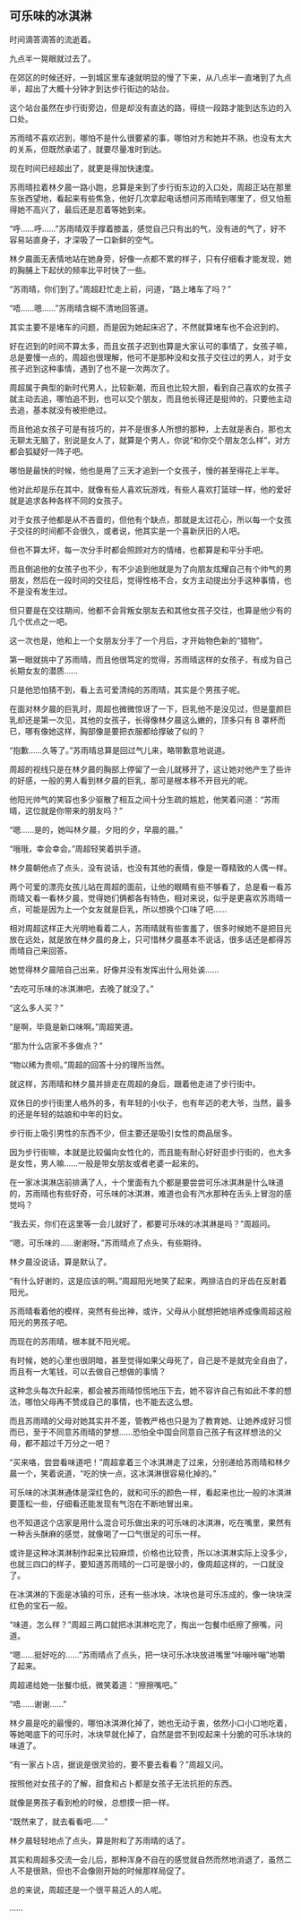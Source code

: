 ## 可乐味的冰淇淋

时间滴答滴答的流逝着。

九点半一晃眼就过去了。

在郊区的时候还好，一到城区里车速就明显的慢了下来，从八点半一直堵到了九点半，超出了大概十分钟才到达步行街边的站台。

这个站台虽然在步行街旁边，但是却没有直达的路，得绕一段路才能到达东边的入口处。

苏雨晴不喜欢迟到，哪怕不是什么很要紧的事，哪怕对方和她并不熟，也没有太大的关系，但既然承诺了，就要尽量准时到达。

现在时间已经超出了，就更是得加快速度。

苏雨晴拉着林夕晨一路小跑，总算是来到了步行街东边的入口处，周超正站在那里东张西望地，看起来有些焦急，他好几次拿起电话想问苏雨晴到哪里了，但又怕惹得她不高兴了，最后还是忍着等她到来。

“呼……呼……”苏雨晴双手撑着膝盖，感觉自己只有出的气，没有进的气了，好不容易站直身子，才深吸了一口新鲜的空气。

林夕晨面无表情地站在她身旁，好像一点都不累的样子，只有仔细看才能发现，她的胸脯上下起伏的频率比平时快了一些。

“苏雨晴，你们到了。”周超赶忙走上前，问道，“路上堵车了吗？”

“唔……嗯……”苏雨晴含糊不清地回答道。

其实主要不是堵车的问题，而是因为她起床迟了，不然就算堵车也不会迟到的。

好在迟到的时间不算太多，而且女孩子迟到也算是大家认可的事情了，女孩子嘛，总是要慢一点的，周超也很理解，他可不是那种没和女孩子交往过的男人，对于女孩子迟到这种事情，遇到了也不是一次两次了。

周超属于典型的新时代男人，比较新潮，而且也比较大胆，看到自己喜欢的女孩子就主动去追，哪怕追不到，也可以交个朋友，而且他长得还是挺帅的，只要他主动去追，基本就没有被拒绝过。

而且他追女孩子可是有技巧的，并不是很多人所想的那种，上去就是表白，那也太无聊太无脑了，别说是女人了，就算是个男人，你说“和你交个朋友怎么样”，对方都会狐疑好一阵子吧。

哪怕是最快的时候，他也是用了三天才追到一个女孩子，慢的甚至得花上半年。

他对此却是乐在其中，就像有些人喜欢玩游戏，有些人喜欢打篮球一样，他的爱好就是追求各种各样不同的女孩子。

对于女孩子他都是从不吝啬的，但他有个缺点，那就是太过花心，所以每一个女孩子交往的时间都不会很久，或者说，他其实是一个喜新厌旧的人吧。

但也不算太坏，每一次分手时都会照顾对方的情绪，也都算是和平分手吧。

而且倒追他的女孩子也不少，有不少追到他就是为了向朋友炫耀自己有个帅气的男朋友，然后在一段时间的交往后，觉得性格不合，女方主动提出分手这种事情，也不是没有发生过。

但只要是在交往期间，他都不会背叛女朋友去和其他女孩子交往，也算是他少有的几个优点之一吧。

这一次也是，他和上一个女朋友分手了一个月后，才开始物色新的“猎物”。

第一眼就挑中了苏雨晴，而且他很笃定的觉得，苏雨晴这样的女孩子，有成为自己长期女友的潜质……

只是他恐怕猜不到，看上去可爱清纯的苏雨晴，其实是个男孩子呢。

在面对林夕晨的巨乳时，周超也微微惊讶了一下，巨乳他不是没见过，但是童颜巨乳却还是第一次见，其他的女孩子，长得像林夕晨这么嫩的，顶多只有 B 罩杯而已，哪有像她这样，胸部像是要把衣服都给撑破了似的？

“抱歉……久等了。”苏雨晴总算是回过气儿来，略带歉意地说道。

周超的视线只是在林夕晨的胸部上停留了一会儿就移开了，这让她对他产生了些许的好感，一般的男人看到林夕晨的巨乳，那可是根本移不开目光的呢。

他阳光帅气的笑容也多少驱散了相互之间十分生疏的尴尬，他笑着问道：“苏雨晴，这位就是你带来的朋友吗？”

“嗯……是的，她叫林夕晨，夕阳的夕，早晨的晨。”

“哦哦，幸会幸会。”周超轻笑着拱手道。

林夕晨朝他点了点头，没有说话，也没有其他的表情，像是一尊精致的人偶一样。

两个可爱的漂亮女孩儿站在周超的面前，让他的眼睛有些不够看了，总是看一看苏雨晴又看一看林夕晨，觉得她们俩都各有特色，相对来说，似乎是更喜欢苏雨晴一点，可能是因为上一个女友就是巨乳，所以想换个口味了吧……

相对周超这样正大光明地看着二人，苏雨晴就有些害羞了，很多时候她不是把目光放在远处，就是放在林夕晨的身上，只可惜林夕晨基本不说话，很多话还是都得苏雨晴自己来回答。

她觉得林夕晨陪自己出来，好像并没有发挥出什么用处诶……

“去吃可乐味的冰淇淋吧，去晚了就没了。”

“这么多人买？”

“是啊，毕竟是新口味啊。”周超笑道。

“那为什么店家不多做点？”

“物以稀为贵呗。”周超的回答十分的理所当然。

就这样，苏雨晴和林夕晨并排走在周超的身后，跟着他走进了步行街中。

双休日的步行街里人格外的多，有年轻的小伙子，也有年迈的老大爷，当然，最多的还是年轻的姑娘和中年的妇女。

步行街上吸引男性的东西不少，但主要还是吸引女性的商品居多。

因为步行街嘛，本就是比较偏向女性化的，而且能有耐心好好逛步行街的，也大多是女性，男人嘛……一般是带女朋友或者老婆一起来的。

在一家冰淇淋店前排满了人，十个里面有九个都是要尝尝可乐冰淇淋是什么味道的，苏雨晴也有些好奇，可乐味的冰淇淋，难道也会有汽水那种在舌头上冒泡的感觉吗？

“我去买，你们在这里等一会儿就好了，都要可乐味的冰淇淋是吗？”周超问。

“嗯，可乐味的……谢谢呀。”苏雨晴点了点头，有些期待。

林夕晨没说话，算是默认了。

“有什么好谢的，这是应该的啊。”周超阳光地笑了起来，两排洁白的牙齿在反射着阳光。

苏雨晴看着他的模样，突然有些出神，或许，父母从小就想把她培养成像周超这般阳光的男孩子吧。

而现在的苏雨晴，根本就不阳光呢。

有时候，她的心里也很阴暗，甚至觉得如果父母死了，自己是不是就完全自由了，而且有一大笔钱，可以去做自己想做的事情？

这种念头每次升起来，都会被苏雨晴惊慌地压下去，她不容许自己有如此不孝的想法，哪怕父母再不赞成自己的事情，也不能去这么想。

而且苏雨晴的父母对她其实并不差，管教严格也只是为了教育她、让她养成好习惯而已，至于不同意苏雨晴的梦想……恐怕全中国会同意自己孩子有这样想法的父母，都不超过千万分之一吧？

“买来咯，尝尝看味道吧！”周超拿着三个冰淇淋走了过来，分别递给苏雨晴和林夕晨一个，笑着说道，“吃的快一点，这冰淇淋很容易化掉的。”

可乐味的冰淇淋通体是深红色的，就和可乐的颜色一样，看起来也比一般的冰淇淋要蓬松一些，仔细看还能发现有气泡在不断地冒出来。

也不知道这个店家是用什么混合可乐做出来的可乐味的冰淇淋，吃在嘴里，果然有一种舌头酥麻的感觉，就像喝了一口气很足的可乐一样。

或许是这种冰淇淋制作起来比较麻烦，价格也比较贵，所以冰淇淋实际上没多少，也就三四口的样子，要知道苏雨晴的一口可是很小的，像周超这样的，一口就没了。

在冰淇淋的下面是冰镇的可乐，还有一些冰块，冰块也是可乐冻成的，像一块块深红色的宝石一般。

“味道，怎么样？”周超三两口就把冰淇淋吃完了，掏出一包餐巾纸擦了擦嘴，问道。

“嗯……挺好吃的……”苏雨晴点了点头，把一块可乐冰块放进嘴里“咔嘣咔嘣”地嚼了起来。

周超递给她一张餐巾纸，微笑着道：“擦擦嘴吧。”

“唔……谢谢……”

林夕晨是吃的最慢的，哪怕冰淇淋化掉了，她也无动于衷，依然小口小口地吃着，等她喝底下的可乐时，冰块早就化掉了，自然是尝不到咬起来十分脆的可乐冰块的味道了。

“有一家占卜店，据说是很灵验的，要不要去看看？”周超又问。

按照他对女孩子的了解，甜食和占卜都是女孩子无法抗拒的东西。

就像是男孩子看到枪的时候，总想摸一把一样。

“既然来了，就去看看吧……”

林夕晨轻轻地点了点头，算是附和了苏雨晴的话了。

其实和周超多交流一会儿后，那种浑身不自在的感觉就自然而然地消退了，虽然二人不是很熟，但也不会像刚开始的时候那样局促了。

总的来说，周超还是一个很平易近人的人呢。

……
